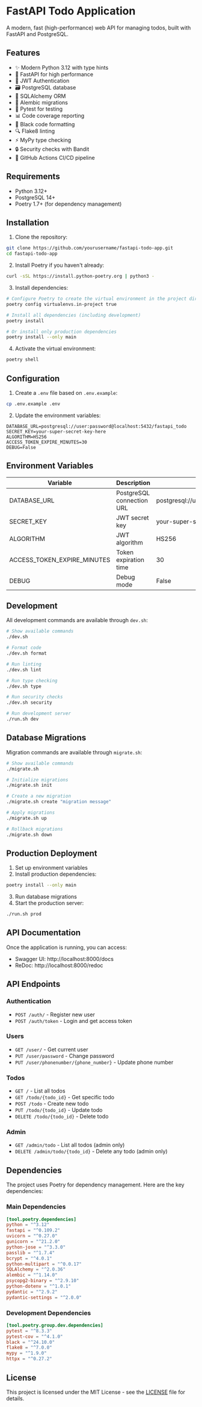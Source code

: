 # FastAPI Todo Application

A modern, fast (high-performance) web API for managing todos, built with FastAPI and PostgreSQL.

## Features

- ✨ Modern Python 3.12 with type hints
- 🚀 FastAPI for high performance
- 🔐 JWT Authentication
- 🗃️ PostgreSQL database
- 📝 SQLAlchemy ORM
- 🔄 Alembic migrations
- 🧪 Pytest for testing
- 📊 Code coverage reporting
- 🎨 Black code formatting
- 🔍 Flake8 linting
- ⚡ MyPy type checking
- 🔒 Security checks with Bandit
- 🚦 GitHub Actions CI/CD pipeline

## Requirements

- Python 3.12+
- PostgreSQL 14+
- Poetry 1.7+ (for dependency management)

## Installation

1. Clone the repository:

```bash
git clone https://github.com/yourusername/fastapi-todo-app.git
cd fastapi-todo-app
```

2. Install Poetry if you haven't already:

```bash
curl -sSL https://install.python-poetry.org | python3 -
```

3. Install dependencies:

```bash
# Configure Poetry to create the virtual environment in the project directory
poetry config virtualenvs.in-project true

# Install all dependencies (including development)
poetry install

# Or install only production dependencies
poetry install --only main
```

4. Activate the virtual environment:

```bash
poetry shell
```

## Configuration

1. Create a `.env` file based on `.env.example`:

```bash
cp .env.example .env
```

2. Update the environment variables:

```env
DATABASE_URL=postgresql://user:password@localhost:5432/fastapi_todo
SECRET_KEY=your-super-secret-key-here
ALGORITHM=HS256
ACCESS_TOKEN_EXPIRE_MINUTES=30
DEBUG=False
```

## Environment Variables

| Variable | Description | Default |
|----------|-------------|---------|
| DATABASE_URL | PostgreSQL connection URL | postgresql://user:password@localhost:5432/fastapi_todo |
| SECRET_KEY | JWT secret key | your-super-secret-key-here |
| ALGORITHM | JWT algorithm | HS256 |
| ACCESS_TOKEN_EXPIRE_MINUTES | Token expiration time | 30 |
| DEBUG | Debug mode | False |

## Development

All development commands are available through `dev.sh`:

```bash
# Show available commands
./dev.sh

# Format code
./dev.sh format

# Run linting
./dev.sh lint

# Run type checking
./dev.sh type

# Run security checks
./dev.sh security

# Run development server
./run.sh dev
```

## Database Migrations

Migration commands are available through `migrate.sh`:

```bash
# Show available commands
./migrate.sh

# Initialize migrations
./migrate.sh init

# Create a new migration
./migrate.sh create "migration message"

# Apply migrations
./migrate.sh up

# Rollback migrations
./migrate.sh down
```

## Production Deployment

1. Set up environment variables
2. Install production dependencies:

```bash
poetry install --only main
```

3. Run database migrations
4. Start the production server:

```bash
./run.sh prod
```

## API Documentation

Once the application is running, you can access:
- Swagger UI: http://localhost:8000/docs
- ReDoc: http://localhost:8000/redoc

## API Endpoints

### Authentication
- `POST /auth/` - Register new user
- `POST /auth/token` - Login and get access token

### Users
- `GET /user/` - Get current user
- `PUT /user/password` - Change password
- `PUT /user/phonenumber/{phone_number}` - Update phone number

### Todos
- `GET /` - List all todos
- `GET /todo/{todo_id}` - Get specific todo
- `POST /todo` - Create new todo
- `PUT /todo/{todo_id}` - Update todo
- `DELETE /todo/{todo_id}` - Delete todo

### Admin
- `GET /admin/todo` - List all todos (admin only)
- `DELETE /admin/todo/{todo_id}` - Delete any todo (admin only)

## Dependencies

The project uses Poetry for dependency management. Here are the key dependencies:

### Main Dependencies

```toml
[tool.poetry.dependencies]
python = "^3.12"
fastapi = "^0.109.2"
uvicorn = "^0.27.0"
gunicorn = "^21.2.0"
python-jose = "^3.3.0"
passlib = "^1.7.4"
bcrypt = "^4.0.1"
python-multipart = "^0.0.17"
SQLAlchemy = "^2.0.36"
alembic = "^1.14.0"
psycopg2-binary = "^2.9.10"
python-dotenv = "^1.0.1"
pydantic = "^2.9.2"
pydantic-settings = "^2.0.0"
```

### Development Dependencies

```toml
[tool.poetry.group.dev.dependencies]
pytest = "^8.3.3"
pytest-cov = "^4.1.0"
black = "^24.10.0"
flake8 = "^7.0.0"
mypy = "^1.9.0"
httpx = "^0.27.2"
```

## License

This project is licensed under the MIT License - see the [LICENSE](LICENSE) file for details.